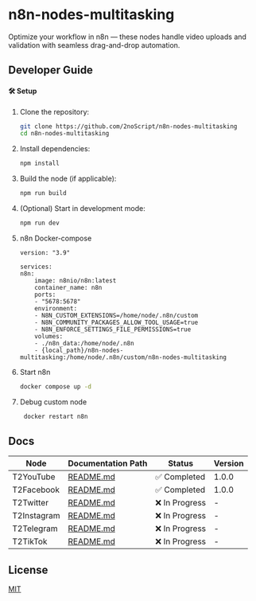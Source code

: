 # n8n-nodes-multitasking

Optimize your workflow in n8n — these nodes handle video uploads and validation with seamless drag-and-drop automation.

## Developer Guide

#### 🛠️ Setup

1. Clone the repository:

   ```bash
   git clone https://github.com/2noScript/n8n-nodes-multitasking
   cd n8n-nodes-multitasking
   ```

2. Install dependencies:

   ```bash
   npm install
   ```

3. Build the node (if applicable):

   ```bash
   npm run build
   ```

4. (Optional) Start in development mode:

   ```bash
   npm run dev
   ```

5. n8n Docker-compose

   ```
   version: "3.9"

   services:
   n8n:
       image: n8nio/n8n:latest
       container_name: n8n
       ports:
       - "5678:5678"
       environment:
       - N8N_CUSTOM_EXTENSIONS=/home/node/.n8n/custom
       - N8N_COMMUNITY_PACKAGES_ALLOW_TOOL_USAGE=true
       - N8N_ENFORCE_SETTINGS_FILE_PERMISSIONS=true
       volumes:
       - ./n8n_data:/home/node/.n8n
       - {local_path}/n8n-nodes-multitasking:/home/node/.n8n/custom/n8n-nodes-multitasking

   ```

6. Start n8n
   ```bash
   docker compose up -d
   ```
7. Debug custom node
   ```bash
    docker restart n8n
   ```

## Docs

| Node        | Documentation Path                       | Status         | Version |
| ----------- | ---------------------------------------- | -------------- | ------- |
| T2YouTube   | [README.md](nodes/T2YouTube/README.md)   | ✅ Completed   | 1.0.0   |
| T2Facebook  | [README.md](nodes/T2Facebook/README.md)  | ✅ Completed   | 1.0.0   |
| T2Twitter   | [README.md](nodes/T2Twitter/README.md)   | ❌ In Progress | -       |
| T2Instagram | [README.md](nodes/T2Instagram/README.md) | ❌ In Progress | -       |
| T2Telegram  | [README.md](nodes/T2Telegram/README.md)  | ❌ In Progress | -       |
| T2TikTok    | [README.md](nodes/T2TikTok/README.md)    | ❌ In Progress | -       |

## License

[MIT](https://github.com/n8n-io/n8n-nodes-starter/blob/master/LICENSE.md)

